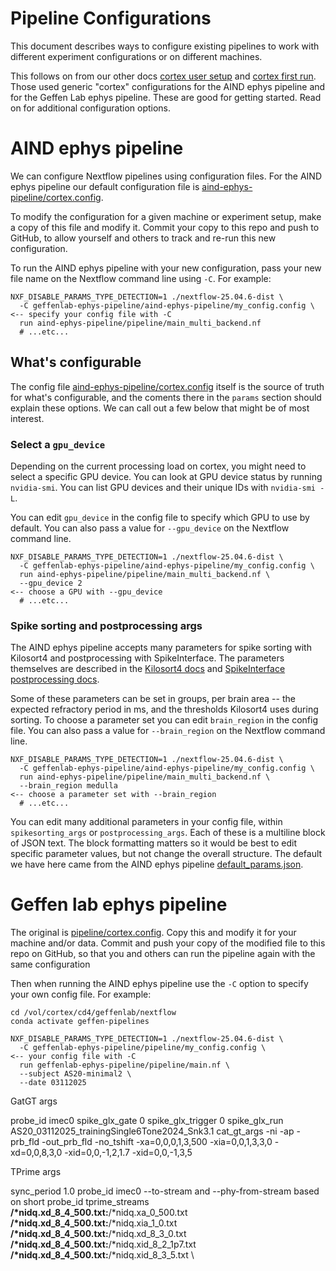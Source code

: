 # Pipeline Configurations

This document describes ways to configure existing pipelines to work with different experiment configurations or on different machines.

This follows on from our other docs [cortex user setup](./cortex-user-setup.md) and [cortex first run](./cortex-first-run.md).  Those used generic "cortex" configurations for the AIND ephys pipeline and for the Geffen Lab ephys pipeline.  These are good for getting started.  Read on for additional configuration options.

# AIND ephys pipeline

We can configure Nextflow pipelines using configuration files.  For the AIND ephys pipeline our default configuration file is [aind-ephys-pipeline/cortex.config](./aind-ephys-pipeline/cortex.config).

To modify the configuration for a given machine or experiment setup, make a copy of this file and modify it.  Commit your copy to this repo and push to GitHub, to allow yourself and others to track and re-run this new configuration.

To run the AIND ephys pipeline with your new configuration, pass your new file name on the Nextflow command line using `-C`.  For example:

```
NXF_DISABLE_PARAMS_TYPE_DETECTION=1 ./nextflow-25.04.6-dist \
  -C geffenlab-ephys-pipeline/aind-ephys-pipeline/my_config.config \            <-- specify your config file with -C
  run aind-ephys-pipeline/pipeline/main_multi_backend.nf
  # ...etc...
```

## What's configurable

The config file [aind-ephys-pipeline/cortex.config](./aind-ephys-pipeline/cortex.config) itself is the source of truth for what's configurable, and the coments there in the `params` section should explain these options.  We can call out a few below that might be of most interest.

### Select a `gpu_device`

Depending on the current processing load on cortex, you might need to select a specific GPU device.  You can look at GPU device status by running `nvidia-smi`.  You can list GPU devices and their unique IDs with `nvidia-smi -L`.

You can edit `gpu_device` in the config file to specify which GPU to use by default.  You can also pass a value for `--gpu_device` on the Nextflow command line.

```
NXF_DISABLE_PARAMS_TYPE_DETECTION=1 ./nextflow-25.04.6-dist \
  -C geffenlab-ephys-pipeline/aind-ephys-pipeline/my_config.config \
  run aind-ephys-pipeline/pipeline/main_multi_backend.nf \
  --gpu_device 2                                                                <-- choose a GPU with --gpu_device
  # ...etc...
```

### Spike sorting and postprocessing args

The AIND ephys pipeline accepts many parameters for spike sorting with Kilosort4 and postprocessing with SpikeInterface.  The parameters themselves are described in the [Kilosort4 docs](https://kilosort.readthedocs.io/en/latest/README.html) and [SpikeInterface postprocessing docs](https://spikeinterface.readthedocs.io/en/stable/modules/postprocessing.html).

Some of these parameters can be set in groups, per brain area -- the expected refractory period in ms, and the thresholds Kilosort4 uses during sorting.  To choose a parameter set you can edit `brain_region` in the config file.  You can also pass a value for `--brain_region` on the Nextflow command line.

```
NXF_DISABLE_PARAMS_TYPE_DETECTION=1 ./nextflow-25.04.6-dist \
  -C geffenlab-ephys-pipeline/aind-ephys-pipeline/my_config.config \
  run aind-ephys-pipeline/pipeline/main_multi_backend.nf \
  --brain_region medulla                                                        <-- choose a parameter set with --brain_region
  # ...etc...
```

You can edit many additional parameters in your config file, within `spikesorting_args` or `postprocessing_args`.  Each of these is a multiline block of JSON text.  The block formatting matters so it would be best to edit specific parameter values, but not change the overall structure.  The default we have here came from the AIND ephys pipeline [default_params.json](https://github.com/AllenNeuralDynamics/aind-ephys-pipeline/blob/main/pipeline/default_params.json).


# Geffen lab ephys pipeline

The original is [pipeline/cortex.config](./pipeline/cortex.config).  Copy this and modify it for your machine and/or data.  Commit and push your copy of the modified file to this repo on GitHub, so that you and others can run the pipeline again with the same configuration

Then when running the AIND ephys pipeline use the `-C` option to specify your own config file.  For example:

```
cd /vol/cortex/cd4/geffenlab/nextflow
conda activate geffen-pipelines

NXF_DISABLE_PARAMS_TYPE_DETECTION=1 ./nextflow-25.04.6-dist \
  -C geffenlab-ephys-pipeline/pipeline/my_config.config \                        <-- your config file with -C
  run geffenlab-ephys-pipeline/pipeline/main.nf \
  --subject AS20-minimal2 \
  --date 03112025
```

GatGT args

probe_id imec0
spike_glx_gate 0
spike_glx_trigger 0
spike_glx_run AS20_03112025_trainingSingle6Tone2024_Snk3.1
cat_gt_args -ni -ap -prb_fld -out_prb_fld -no_tshift -xa=0,0,0,1,3,500 -xia=0,0,1,3,3,0 -xd=0,0,8,3,0 -xid=0,0,-1,2,1.7 -xid=0,0,-1,3,5

TPrime args

sync_period 1.0
probe_id imec0
    --to-stream and --phy-from-stream based on short probe_id
tprime_streams
    **/*nidq.xd_8_4_500.txt:**/*nidq.xa_0_500.txt \
    **/*nidq.xd_8_4_500.txt:**/*nidq.xia_1_0.txt \
    **/*nidq.xd_8_4_500.txt:**/*nidq.xd_8_3_0.txt \
    **/*nidq.xd_8_4_500.txt:**/*nidq.xid_8_2_1p7.txt \
    **/*nidq.xd_8_4_500.txt:**/*nidq.xid_8_3_5.txt \
